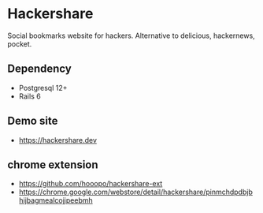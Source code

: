 # Hackershare

Social bookmarks website for hackers. Alternative to delicious, hackernews, pocket.

## Dependency

* Postgresql 12+
* Rails 6

## Demo site

* https://hackershare.dev


## chrome extension

* https://github.com/hooopo/hackershare-ext
* https://chrome.google.com/webstore/detail/hackershare/pinmchdpdbjbhijbagmealcojjpeebmh